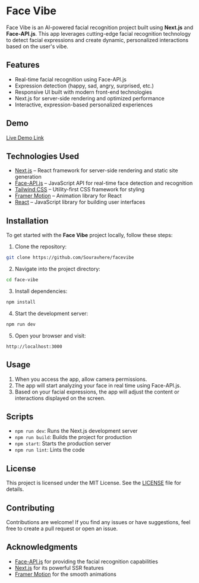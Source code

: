 # Face Vibe

Face Vibe is an AI-powered facial recognition project built using **Next.js** and **Face-API.js**. This app leverages cutting-edge facial recognition technology to detect facial expressions and create dynamic, personalized interactions based on the user's vibe.

## Features

- Real-time facial recognition using Face-API.js
- Expression detection (happy, sad, angry, surprised, etc.)
- Responsive UI built with modern front-end technologies
- Next.js for server-side rendering and optimized performance
- Interactive, expression-based personalized experiences

## Demo

[Live Demo Link](https://facevibe.vercel.app/)

## Technologies Used

- [Next.js](https://nextjs.org/) – React framework for server-side rendering and static site generation
- [Face-API.js](https://justadudewhohacks.github.io/face-api.js/docs/index.html) – JavaScript API for real-time face detection and recognition
- [Tailwind CSS](https://tailwindcss.com/) – Utility-first CSS framework for styling
- [Framer Motion](https://www.framer.com/motion/) – Animation library for React
- [React](https://reactjs.org/) – JavaScript library for building user interfaces

## Installation

To get started with the **Face Vibe** project locally, follow these steps:

1. Clone the repository:

```bash
git clone https://github.com/Souravhere/facevibe
```

2. Navigate into the project directory:

```bash
cd face-vibe
```

3. Install dependencies:

```bash
npm install
```

4. Start the development server:

```bash
npm run dev
```

5. Open your browser and visit:

```
http://localhost:3000
```

## Usage

1. When you access the app, allow camera permissions.
2. The app will start analyzing your face in real time using Face-API.js.
3. Based on your facial expressions, the app will adjust the content or interactions displayed on the screen.

## Scripts

- `npm run dev`: Runs the Next.js development server
- `npm run build`: Builds the project for production
- `npm start`: Starts the production server
- `npm run lint`: Lints the code

## License

This project is licensed under the MIT License. See the [LICENSE](LICENSE) file for details.

## Contributing

Contributions are welcome! If you find any issues or have suggestions, feel free to create a pull request or open an issue.

## Acknowledgments

- [Face-API.js](https://justadudewhohacks.github.io/face-api.js/) for providing the facial recognition capabilities
- [Next.js](https://nextjs.org/) for its powerful SSR features
- [Framer Motion](https://www.framer.com/motion/) for the smooth animations
